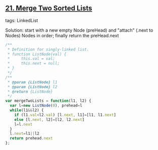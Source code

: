 ## [21. Merge Two Sorted Lists](https://leetcode.com/problems/merge-two-sorted-lists/)

tags: LinkedList

Solution: start with a new empty Node (preHead) and "attach" (.next to Nodes) Nodes in order; finally return the preHead.next

```js
/**
 * Definition for singly-linked list.
 * function ListNode(val) {
 *     this.val = val;
 *     this.next = null;
 * }
 */
/**
 * @param {ListNode} l1
 * @param {ListNode} l2
 * @return {ListNode}
 */
var mergeTwoLists = function(l1, l2) {
  var l=new ListNode(0), prehead=l
  while(l1&&l2) {
    if (l1.val<l2.val) [l.next, l1]=[l1, l1.next]
    else [l.next, l2]=[l2, l2.next]
    l=l.next
  }
  l.next=l1||l2
  return prehead.next
};
```
